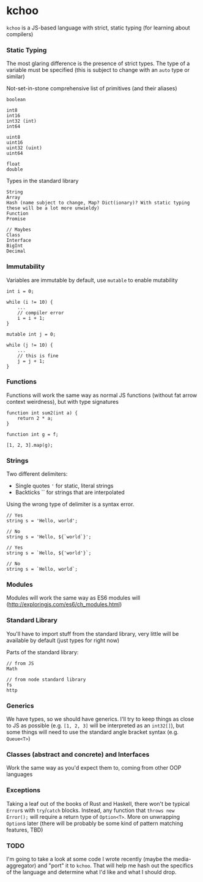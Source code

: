# kchoo

`kchoo` is a JS-based language with strict, static typing (for learning about compilers)

### Static Typing

The most glaring difference is the presence of strict types. The type of a variable must be specified (this is subject to change with an `auto` type or similar)

Not-set-in-stone comprehensive list of primitives (and their aliases)

```
boolean

int8
int16
int32 (int)
int64

uint8
uint16
uint32 (uint)
uint64

float
double
```

Types in the standard library

```
String
Array
Hash (name subject to change, Map? Dict(ionary)? With static typing these will be a lot more unwieldy)
Function
Promise

// Maybes
Class
Interface
BigInt
Decimal
```

### Immutability

Variables are immutable by default, use `mutable` to enable mutability

```
int i = 0;

while (i != 10) {
	...
	// compiler error
	i = i + 1;
}

mutable int j = 0;

while (j != 10) {
	...
	// this is fine
	j = j + 1;
}
```

### Functions

Functions will work the same way as normal JS functions (without fat arrow context weirdness), but with type signatures

```
function int sum2(int a) {
	return 2 * a;
}

function int g = f;

[1, 2, 3].map(g);
```

### Strings

Two different delimiters:

* Single quotes `'` for static, literal strings
* Backticks `` for strings that are interpolated

Using the wrong type of delimiter is a syntax error.

```
// Yes
string s = 'Hello, world';

// No
string s = 'Hello, ${`world`}';

// Yes
string s = `Hello, ${'world'}`;

// No
string s = `Hello, world`;
```

### Modules 

Modules will work the same way as ES6 modules will (http://exploringjs.com/es6/ch_modules.html)

### Standard Library

You'll have to import stuff from the standard library, very little will be available by default (just types for right now)

Parts of the standard library:

```
// from JS
Math

// from node standard library
fs
http
```

### Generics

We have types, so we should have generics. I'll try to keep things as close to JS as possible (e.g. `[1, 2, 3]` will be interpreted as an `int32[]`), but some things will need to use the standard angle bracket syntax (e.g. `Queue<T>`)

### Classes (abstract and concrete) and Interfaces

Work the same way as you'd expect them to, coming from other OOP languages

### Exceptions

Taking a leaf out of the books of Rust and Haskell, there won't be typical `Error`s with `try`/`catch` blocks. Instead, any function that `throws new Error();` will require a return type of `Option<T>`. More on unwrapping `Option`s later (there will be probably be some kind of pattern matching features, TBD)

### TODO

I'm going to take a look at some code I wrote recently (maybe the media-aggregator) and "port" it to `kchoo`. That will help me hash out the specifics of the language and determine what I'd like and what I should drop.
